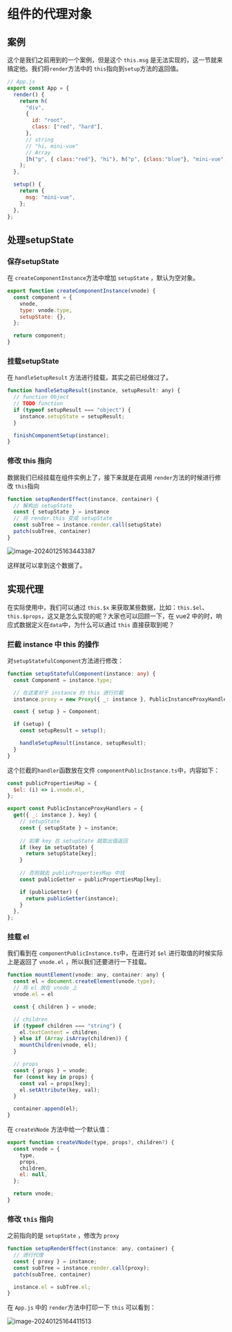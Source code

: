 # 组件的代理对象

## 案例

这个是我们之前用到的一个案例，但是这个 `this.msg` 是无法实现的，这一节就来搞定他。我们将`render`方法中的 `this`指向到`setup`方法的返回值。

```js
// App.js
export const App = {
  render() {
    return h(
      "div",
      {
        id: "root",
        class: ["red", "hard"],
      },
      // string
      // "hi, mini-vue"
      // Array
      [h("p", { class:"red"}, "hi"), h("p", {class:"blue"}, "mini-vue"), h("a", {class:"blue"}, this.msg)]
    );
  },

  setup() {
    return {
      msg: "mini-vue",
    };
  },
};
```



## 处理setupState

### 保存setupState

在 `createComponentInstance`方法中增加 `setupState` ，默认为空对象。 

```js
export function createComponentInstance(vnode) {
  const component = {
    vnode,
    type: vnode.type,
    setupState: {},
  };

  return component;
}
```



### 挂载setupState

在 `handleSetupResult` 方法进行挂载，其实之前已经做过了。

```js
function handleSetupResult(instance, setupResult: any) {
  // function Object
  // TODO function
  if (typeof setupResult === "object") {
    instance.setupState = setupResult;
  }

  finishComponentSetup(instance);
}
```



### 修改 this 指向

数据我们已经挂载在组件实例上了，接下来就是在调用 `render`方法的时候进行修改 `this`指向

```js
function setupRenderEffect(instance, container) {
  // 解构出 setupState
  const { setupState } = instance
  // 将 render.this 变成 setupState
  const subTree = instance.render.call(setupState)
  patch(subTree, container)
}
```

![image-20240125163443387](https://qn.huat.xyz/mac/202401251634475.png)



这样就可以拿到这个数据了。



## 实现代理

在实际使用中，我们可以通过 `this.$x` 来获取某些数据，比如：`this.$el`、`this.$props`，这又是怎么实现的呢？大家也可以回顾一下，在 vue2 中的时，响应式数据定义在`data`中，为什么可以通过 `this` 直接获取到呢？

### 拦截 instance 中 this 的操作

对`setupStatefulComponent`方法进行修改：

```ts
function setupStatefulComponent(instance: any) {
  const Component = instance.type;

  // 在这里对于 instance 的 this 进行拦截
  instance.proxy = new Proxy({ _: instance }, PublicInstanceProxyHandlers);

  const { setup } = Component;

  if (setup) {
    const setupResult = setup();

    handleSetupResult(instance, setupResult);
  }
}
```

这个拦截的`handler`函数放在文件 `componentPublicInstance.ts`中，内容如下：

```js
const publicPropertiesMap = {
  $el: (i) => i.vnode.el,
};

export const PublicInstanceProxyHandlers = {
  get({ _: instance }, key) {
    // setupState
    const { setupState } = instance;
    
    // 如果 key 在 setupState 就取出值返回
    if (key in setupState) {
      return setupState[key];
    }
	
    // 否则就去 publicPropertiesMap 中找
    const publicGetter = publicPropertiesMap[key];

    if (publicGetter) {
      return publicGetter(instance);
    }
  },
};
```



### 挂载 el

我们看到在 `componentPublicInstance.ts`中，在进行对 `$el` 进行取值的时候实际上是返回了 `vnode.el` ，所以我们还要进行一下挂载。

```js
function mountElement(vnode: any, container: any) {
  const el = document.createElement(vnode.type);
  // 将 el 放在 vnode 上
  vnode.el = el

  const { children } = vnode;

  // children
  if (typeof children === "string") {
    el.textContent = children;
  } else if (Array.isArray(children)) {
    mountChildren(vnode, el);
  }

  // props
  const { props } = vnode;
  for (const key in props) {
    const val = props[key];
    el.setAttribute(key, val);
  }

  container.append(el);
}
```

在 `createVNode` 方法中给一个默认值：

```js
export function createVNode(type, props?, children?) {
  const vnode = {
    type,
    props,
    children,
    el: null,
  };

  return vnode;
}
```



### 修改 `this` 指向

之前指向的是 `setupState` ，修改为 `proxy`

```js
function setupRenderEffect(instance: any, container) {
  // 进行代理
  const { proxy } = instance;
  const subTree = instance.render.call(proxy);
  patch(subTree, container)

  instance.el = subTree.el;
}
```

在 `App.js` 中的 `render`方法中打印一下 `this` 可以看到：

![image-20240125164411513](https://qn.huat.xyz/mac/202401251644562.png)

